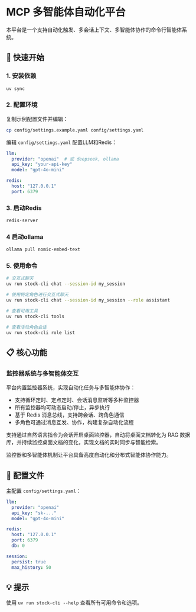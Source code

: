 # MCP 多智能体自动化平台

本平台是一个支持自动化触发、多会话上下文、多智能体协作的命令行智能体系统。

## 🚀 快速开始

### 1. 安装依赖
```bash
uv sync
```

### 2. 配置环境
复制示例配置文件并编辑：
```bash
cp config/settings.example.yaml config/settings.yaml
```

编辑 `config/settings.yaml` 配置LLM和Redis：
```yaml
llm:
  provider: "openai"  # 或 deepseek, ollama
  api_key: "your-api-key"
  model: "gpt-4o-mini"

redis:
  host: "127.0.0.1"
  port: 6379
```

### 3. 启动Redis
```bash
redis-server
```

### 4 启动ollama
```bash
ollama pull nomic-embed-text
```

### 5. 使用命令
```bash
# 交互式聊天
uv run stock-cli chat --session-id my_session

# 使用特定角色进行交互式聊天
uv run stock-cli chat --session-id my_session --role assistant

# 查看可用工具
uv run stock-cli tools

# 查看活动角色会话
uv run stock-cli role list
```

## 📋 核心功能




### 监控器系统与多智能体交互

平台内置监控器系统，实现自动化任务与多智能体协作：

- 支持循环定时、定点定时、会话消息监听等多种监控器
- 所有监控器均可动态启动/停止，异步执行
- 基于 Redis 消息总线，支持跨会话、跨角色通信
- 多角色可通过消息互发、协作，构建复杂自动化流程

支持通过自然语言指令为会话开启桌面监控器，自动将桌面文档转化为 RAG 数据库，并持续监控桌面文档的变化，实现文档的实时同步与智能检索。

监控器和多智能体机制让平台具备高度自动化和分布式智能体协作能力。

## 🔧 配置文件

主配置 `config/settings.yaml`：
```yaml
llm:
  provider: "openai"
  api_key: "sk-..."
  model: "gpt-4o-mini"

redis:
  host: "127.0.0.1"
  port: 6379
  db: 0

session:
  persist: true
  max_history: 50
```

## 💡 提示
使用 `uv run stock-cli --help` 查看所有可用命令和选项。